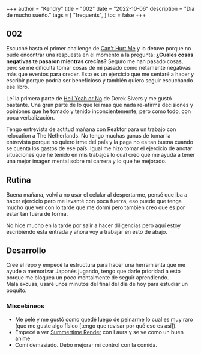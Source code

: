 +++
author = "Kendry"
title = "002"
date = "2022-10-06"
description = "Día de mucho sueño."
tags = [
    "frequents",
]
toc = false
+++

## 002

Escuché hasta el primer challenge de [Can't Hurt Me](https://www.amazon.com/Cant-Hurt-Me-Master-Your/dp/1544512287)
y lo detuve porque no pude encontrar una respuesta en el momento a la pregunta: **¿Cuales cosas negativas te pasaron
mientras crecías?** Seguro me han pasado cosas, pero se me dificulta tomar cosas de mi pasado como netamente negativas
más que eventos para crecer. Esto es un ejercicio que me sentaré a hacer y escribir porque podría ser beneficioso
y también quiero seguir escuchando ese libro.

Leí la primera parte de [Hell Yeah or No](https://www.amazon.com/Hell-Yeah-No-whats-worth-ebook/dp/B09YY9W9B3) de
Derek Sivers y me gustó bastante. Una gran parte de lo que leí mas que nada re-afirma decisiones y opiniones
que he tomado y tenido inconcientemente, pero como todo, con poca verbalización.

Tengo entrevista de actitud mañana con Reaktor para un trabajo con relocation a The Netherlands. No tengo muchas
ganas de tomar la entrevista porque no quiero irme del país y la paga no es tan buena cuando se cuenta los gastos
de ese país. Igual me hizo tomar el ejercicio de anotar situaciones que he tenido en mis trabajos lo cual creo que
me ayuda a tener una mejor imagen mental sobre mi carrera y lo que he mejorado.

## Rutina

Buena mañana, volví a no usar el celular al despertarme, pensé que iba a hacer ejercicio pero me levanté con
poca fuerza, eso puede que tenga mucho que ver con lo tarde que me dormí pero también creo que es por estar
tan fuera de forma.

No hice mucho en la tarde por salir a hacer diligencias pero aquí estoy escribiendo esta entrada y ahora voy a
trabajar en esto de abajo.

## Desarrollo

Cree el repo y empecé la estructura para hacer una herramienta que me ayude a memorizar Japonés jugando, tengo
que darle prioridad a esto porque me bloquea un poco mentalmente de seguir aprendiendo.  
Mala excusa, usaré unos minutos del final del día de hoy para estudiar un poquito.

### Misceláneos

- Me pelé y me gustó como quedé luego de peinarme lo cual es muy raro (que me guste algo físico [tengo que revisar por qué eso es así]).
- Empecé a ver [Summertime Render](https://myanimelist.net/anime/47194/Summertime_Render) con Laura y se ve como un
  buen anime.
- Comí demasiado. Debo mejorar mi control con la comida.
